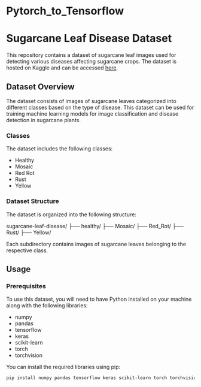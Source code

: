# Pytorch_to_Tensorflow

# Sugarcane Leaf Disease Dataset

This repository contains a dataset of sugarcane leaf images used for detecting various diseases affecting sugarcane crops. The dataset is hosted on Kaggle and can be accessed [here](https://www.kaggle.com/datasets/nuruzzamankallol/sugarcane-leaf-disease).

## Dataset Overview

The dataset consists of images of sugarcane leaves categorized into different classes based on the type of disease. This dataset can be used for training machine learning models for image classification and disease detection in sugarcane plants.

### Classes

The dataset includes the following classes:
- Healthy
- Mosaic
- Red Rot
- Rust
- Yellow

### Dataset Structure

The dataset is organized into the following structure:

sugarcane-leaf-disease/
├── healthy/
├── Mosaic/
├── Red_Rot/
├── Rust/
├── Yellow/



Each subdirectory contains images of sugarcane leaves belonging to the respective class.

## Usage

### Prerequisites

To use this dataset, you will need to have Python installed on your machine along with the following libraries:
- numpy
- pandas
- tensorflow
- keras
- scikit-learn
- torch
- torchvision

You can install the required libraries using pip:

```bash
pip install numpy pandas tensorflow keras scikit-learn torch torchvision
